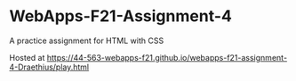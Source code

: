 # WebApps-F21-Assignment-4
A practice assignment for HTML with CSS

Hosted at https://44-563-webapps-f21.github.io/webapps-f21-assignment-4-Draethius/play.html

